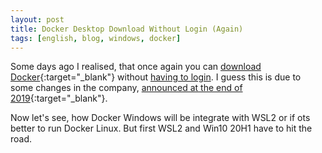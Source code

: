 ```yaml
---
layout: post
title: Docker Desktop Download Without Login (Again)
tags: [english, blog, windows, docker]
---
```

Some days ago I realised, that once again you can
[download Docker](
    https://www.docker.com/get-started
){:target="_blank"}
without [having to login](2019/10/27/not-downloading-docker.html). I guess this is due to some changes
in the company,
[announced at the end of 2019](
    https://www.heise.de/newsticker/meldung/Docker-verkauft-Enterprise-Geschaeft-und-bekommt-neuen-CEO-4585658.html
){:target="_blank"}.

Now let's see, how Docker Windows will be integrate with WSL2 or if ots better to run Docker Linux. But first WSL2 and Win10 20H1 have to hit the road.
